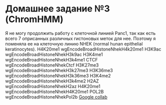 # Домашнее задание №3 (ChromHMM)
Я не могу продолжить работу с  клеточной линией Panc1, так как есть всего 7 оприсанных различных гистоновых меток для нее. Поэтому я поменяла ее на клеточную линию NHEK (normal hunan epithelial keratinocytes).
H4K20me1 wgEncodeBroadHistoneNhekH4k20me1
H3K9ac wgEncodeBroadHistoneNhekH3k9ac
H3K4me1 wgEncodeBroadHistoneNhekH3k4me1
CTCF wgEncodeBroadHistoneNhekCtcf
H3K27me3 wgEncodeBroadHistoneNhekH3k27me3
H3K36me3 wgEncodeBroadHistoneNhekH3k36me3
H3K4me2 wgEncodeBroadHistoneNhekH3k4me2
H2AZ wgEncodeBroadHistoneNhekH2az 
H4K20me1 wgEncodeBroadHistoneNhekH4K20me1
POL2B wgEncodeBroadHistoneNhekPol2b
[Google collab](https://colab.research.google.com/drive/1d6N2Fd2NZkkkG52CSzk_1V_E67mBjJIs?usp=sharing)
